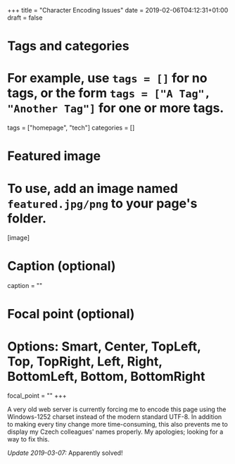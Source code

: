 +++
title = "Character Encoding Issues"
date = 2019-02-06T04:12:31+01:00
draft = false

# Tags and categories
# For example, use `tags = []` for no tags, or the form `tags = ["A Tag", "Another Tag"]` for one or more tags.
tags = ["homepage", "tech"]
categories = []

# Featured image
# To use, add an image named `featured.jpg/png` to your page's folder.
[image]
  # Caption (optional)
  caption = ""

  # Focal point (optional)
  # Options: Smart, Center, TopLeft, Top, TopRight, Left, Right, BottomLeft, Bottom, BottomRight
  focal_point = ""
+++

A very old web server is currently forcing me to encode this page using the
Windows-1252 charset instead of the modern standard UTF-8. In addition to making
every tiny change more time-consuming, this also prevents me to display my Czech
colleagues' names properly. My apologies; looking for a way to fix this.

*Update 2019-03-07:* Apparently solved!
